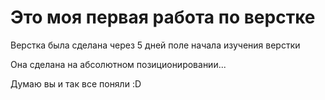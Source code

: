 # Это моя первая работа по верстке

Верстка была сделана через 5 дней поле начала изучения верстки

Она сделана на абсолютном позиционировании...

Думаю вы и так все поняли :D
